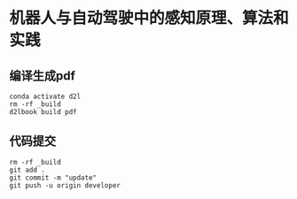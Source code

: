 # 机器人与自动驾驶中的感知原理、算法和实践

## 编译生成pdf
```
conda activate d2l
rm -rf _build
d2lbook build pdf
```

## 代码提交
```
rm -rf _build
git add .
git commit -m "update"
git push -u origin developer
```